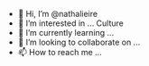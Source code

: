 - 👋 Hi, I’m @nathalieire 
- 👀 I’m interested in ... Culture
- 🌱 I’m currently learning ...
- 💞️ I’m looking to collaborate on ...
- 📫 How to reach me ...

<!---
nathalieire/nathalieire is a ✨ special ✨ repository because its `README.md` (this file) appears on your GitHub profile.
You can click the Preview link to take a look at your changes.
--->
